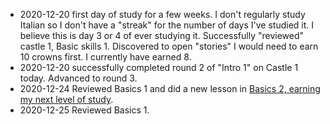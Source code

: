 * 2020-12-20 first day of study for a few weeks. I don't regularly study Italian so I don't have a "streak" for the number of days I've studied it. I believe this is day 3 or 4 of ever studying it.  Successfully "reviewed" castle 1, Basic skills 1. Discovered to open "stories" I would need to earn 10 crowns first. I currently have earned 8. <br>
* 2020-12-20 successfully completed round 2 of "Intro 1" on Castle 1 today. Advanced to round 3. <br>
* 2020-12-24 Reviewed Basics 1 and did a new lesson in [Basics 2, earning my next level of study](https://github.com/EO4wellness/T-I-L/blob/main/polyglot/italiano/castle-1/Basics-2.md#2020-12-24).<br>
* 2020-12-25 Reviewed Basics 1. 
